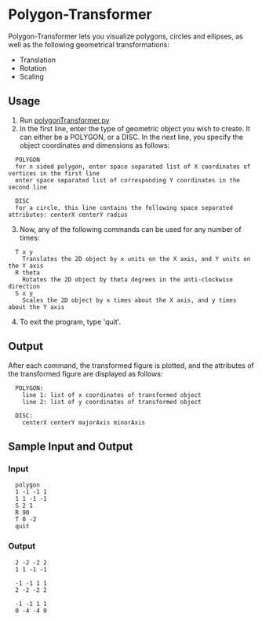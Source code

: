 # Polygon-Transformer
Polygon-Transformer lets you visualize polygons, circles and ellipses, as well as the following geometrical transformations:

   - Translation
   - Rotation
   - Scaling

## Usage
1. Run [polygonTransformer.py](https://github.com/BhavyaC16/Polygon-Transformer/blob/master/polygonTransformer.py)
2. In the first line, enter the type of geometric object you wish to create. It can either be a POLYGON, or a DISC. In the next line, you specify the object coordinates and dimensions as follows:
```
  POLYGON 
  for n sided polygon, enter space separated list of X coordinates of vertices in the first line
  enter space separated list of corresponding Y coordinates in the second line
  
  DISC
  for a circle, this line contains the following space separated attributes: centerX centerY radius
```
3. Now, any of the following commands can be used for any number of times:
```
  T x y
    Translates the 2D object by x units on the X axis, and Y units on the Y axis
  R theta
    Rotates the 2D object by theta degrees in the anti-clockwise direction
  S x y
    Scales the 2D object by x times about the X axis, and y times about the Y axis
```
4. To exit the program, type 'quit'.

## Output
After each command, the transformed figure is plotted, and the attributes of the transformed figure are displayed as follows:
```
  POLYGON:
    line 1: list of x coordinates of transformed object
    line 2: list of y coordinates of transformed object
  
  DISC:
    centerX centerY majorAxis minorAxis
```

## Sample Input and Output
### Input
```
  polygon
  1 -1 -1 1
  1 1 -1 -1
  S 2 1
  R 90
  T 0 -2
  quit
```
### Output
```
  2 -2 -2 2
  1 1 -1 -1
  
  -1 -1 1 1
  2 -2 -2 2
  
  -1 -1 1 1
  0 -4 -4 0
```
